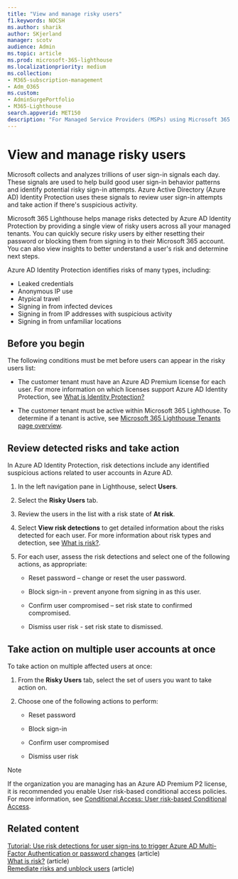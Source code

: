 ```yaml
---
title: "View and manage risky users"
f1.keywords: NOCSH
ms.author: sharik
author: SKjerland
manager: scotv
audience: Admin
ms.topic: article
ms.prod: microsoft-365-lighthouse
ms.localizationpriority: medium
ms.collection:
- M365-subscription-management
- Adm_O365
ms.custom:
- AdminSurgePortfolio
- M365-Lighthouse                         
search.appverid: MET150
description: "For Managed Service Providers (MSPs) using Microsoft 365 Lighthouse, learn how to view and manage risky users."
---
```


# View and manage risky users

Microsoft collects and analyzes trillions of user sign-in signals each day. These signals are used to help build good user sign-in behavior patterns and identify potential risky sign-in attempts. Azure Active Directory (Azure AD) Identity Protection uses these signals to review user sign-in attempts and take action if there's suspicious activity.

Microsoft 365 Lighthouse helps manage risks detected by Azure AD Identity Protection by providing a single view of risky users across all your managed tenants. You can quickly secure risky users by either resetting their password or blocking them from signing in to their Microsoft 365 account. You can also view insights to better understand a user's risk and determine next steps.

Azure AD Identity Protection identifies risks of many types, including:

- Leaked credentials
- Anonymous IP use
- Atypical travel
- Signing in from infected devices
- Signing in from IP addresses with suspicious activity
- Signing in from unfamiliar locations

## Before you begin

The following conditions must be met before users can appear in the risky users list:

- The customer tenant must have an Azure AD Premium license for each user. For more information on which licenses support Azure AD Identity Protection, see [What is Identity Protection?](/azure/active-directory/identity-protection/overview-identity-protection)

- The customer tenant must be active within Microsoft 365 Lighthouse. To determine if a tenant is active, see [Microsoft 365 Lighthouse Tenants page overview](m365-lighthouse-tenant-list-overview.md).

## Review detected risks and take action

In Azure AD Identity Protection, risk detections include any identified suspicious actions related to user accounts in Azure AD.

1. In the left navigation pane in Lighthouse, select **Users**.

2. Select the **Risky Users** tab.

3. Review the users in the list with a risk state of **At risk**.

4. Select **View risk detections** to get detailed information about the risks detected for each user. For more information about risk types and detection, see [What is risk?](/azure/active-directory/identity-protection/concept-identity-protection-risks).

5. For each user, assess the risk detections and select one of the following actions, as appropriate:

    - Reset password – change or reset the user password.

    - Block sign-in - prevent anyone from signing in as this user.

    - Confirm user compromised – set risk state to confirmed compromised.

    - Dismiss user risk - set risk state to dismissed.

## Take action on multiple user accounts at once

To take action on multiple affected users at once:

1. From the **Risky Users** tab, select the set of users you want to take action on.

2. Choose one of the following actions to perform:

    - Reset password

    - Block sign-in

    - Confirm user compromised

    - Dismiss user risk

> [!NOTE]
> If the organization you are managing has an Azure AD Premium P2 license, it is recommended you enable User risk-based conditional access policies. For more information, see [Conditional Access: User risk-based Conditional Access](/azure/active-directory/conditional-access/howto-conditional-access-policy-risk-user).

## Related content
[Tutorial: Use risk detections for user sign-ins to trigger Azure AD Multi-Factor Authentication or password changes](/azure/active-directory/authentication/tutorial-risk-based-sspr-mfa) (article)\
[What is risk?](/azure/active-directory/identity-protection/concept-identity-protection-risks) (article) \
[Remediate risks and unblock users](/azure/active-directory/identity-protection/howto-identity-protection-remediate-unblock) (article)

